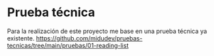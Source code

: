 # Prueba técnica

Para la realización de este proyecto me base en una prueba técnica ya existente. https://github.com/midudev/pruebas-tecnicas/tree/main/pruebas/01-reading-list

